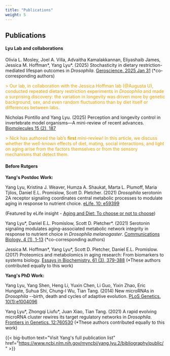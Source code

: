 ```yaml
---
title: "Publications"
weight: 5
---
```


## Publications

#### Lyu Lab and collaborations


Olivia L. Mosley, Joel A. Villa, Advaitha Kamalakkannan, Eliyashaib James, Jessica M. Hoffman*, Yang Lyu*. (2025) Stochasticity in dietary restriction-mediated lifespan outcomes in *Drosophila*. [Geroscience. 2025 Jan 31](https://link.springer.com/article/10.1007/s11357-025-01537-5) (*co-corresponding authors)

<span style="color: #e59f05;">> Our lab, in collaboration with the Jessica Hoffman lab (@Augusta U), conducted repeated dietary restriction experiments in *Drosophila* and made a surprising discovery: the variation in longevity was driven more by genetic background, sex, and even random fluctuations than by diet itself or differences between labs.</span>


Nicholas Pontillo and Yang Lyu. (2025) Perception and longevity control in invertebrate model organisms—A mini-review of recent advances. [Biomolecules 15 (2), 187](https://www.mdpi.com/2218-273X/15/2/187)

<span style="color: #e59f05;">> Nick has authored the lab’s **first** mini-review! In this article, we discuss whether the well-known effects of diet, mating, social interactions, and light on aging arise from the factors themselves or from the sensory mechanisms that detect them.</span>


#### Before Rutgers

**Yang's Postdoc Work:**

Yang Lyu, Kristina J. Weaver, Humza A. Shaukat, Marta L. Plumoff, Maria Tjilos, Daniel E.L. Promislow, Scott D. Pletcher. (2021) *Drosophila* serotonin 2A receptor signaling coordinates central metabolic processes to modulate aging in response to nutrient choice. [eLife. 10: e59399](https://elifesciences.org/articles/59399)

(Featured by eLife insight - [Aging and Diet: To choose or not to choose](https://elifesciences.org/articles/66755))

Yang Lyu\*, Daniel E.L. Promislow, Scott D. Pletcher\*. (2021) Serotonin signaling modulates aging-associated metabolic network integrity in response to nutrient choice in *Drosophila melanogaster*. [Communications Biology. 4 (1), 1-13](https://www.nature.com/articles/s42003-021-02260-5) (\*co-corresponding authors)

Jessica M. Hoffman\*, Yang Lyu\*, Scott D. Pletcher, Daniel E.L. Promislow. (2017) Proteomics and metabolomics in aging research: From biomarkers to systems biology. [Essays in Biochemistry. 61 (3), 379-388](https://portlandpress.com/essaysbiochem/article-abstract/61/3/379/78415/Proteomics-and-metabolomics-in-ageing-research) (*These authors contributed equally to this work)

**Yang's PhD Work:**

Yang Lyu, Yang Shen, Heng Li, Yuxin Chen, Li Guo, Yixin Zhao, Eric Hungate, Suhua Shi, Chung-I Wu, Tian Tang. (2014) New microRNAs in *Drosophila* --birth, death and cycles of adaptive evolution. [PLoS Genetics. 10(1):e1004096](https://journals.plos.org/plosgenetics/article?id=10.1371/journal.pgen.1004096)

Yang Lyu\*, Zhongqi Liufu\*, Juan Xiao, Tian Tang. (2021) A rapid evolving microRNA cluster rewires its target regulatory networks in *Drosophila*. [Frontiers in Genetics. 12:760530](https://www.frontiersin.org/articles/10.3389/fgene.2021.760530/full) (*These authors contributed equally to this work)

{{< big-button text="Visit Yang's full publication list" href="https://www.ncbi.nlm.nih.gov/myncbi/yang.lyu.2/bibliography/public/" >}}


